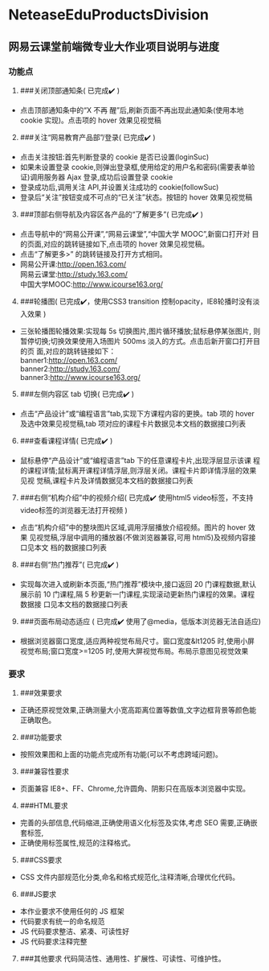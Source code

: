 # NeteaseEduProductsDivision
## 网易云课堂前端微专业大作业项目说明与进度
### 功能点
1. ###关闭顶部通知条( 已完成✔️ )
 * 点击顶部通知条中的“X 不再 醒”后,刷新页面不再出现此通知条(使用本地 cookie 实现)。点击项的 hover 效果见视觉稿

2. ###关注“网易教育产品部”/登录( 已完成✔️ )
 * 点击关注按钮:首先判断登录的 cookie 是否已设置(loginSuc)
 * 如果未设置登录 cookie,则弹出登录框,使用给定的用户名和密码(需要表单验证)调用服务器 Ajax 登录,成功后设置登录 cookie
 * 登录成功后,调用关注 API,并设置关注成功的 cookie(followSuc)
 * 登录后“关注”按钮变成不可点的“已关注”状态。按钮的 hover 效果见视觉稿
 
3. ###顶部右侧导航及内容区各产品的“了解更多”( 已完成✔️ )
 * 点击导航中的“网易公开课”,“网易云课堂”,“中国大学 MOOC”,新窗口打开对 目的页面,对应的跳转链接如下,点击项的 hover 效果见视觉稿。
 * 点击“了解更多>” 的跳转链接及打开方式相同。
 * 网易公开课:http://open.163.com/<br/>网易云课堂:http://study.163.com/<br/>中国大学MOOC:http://www.icourse163.org/
 
4. ###轮播图( 已完成✔️，使用CSS3 transition 控制opacity，IE8轮播时没有淡入效果 )
 * 三张轮播图轮播效果:实现每 5s 切换图片,图片循环播放;鼠标悬停某张图片, 则暂停切换;切换效果使用入场图片 500ms 淡入的方式。点击后新开窗口打开目的页 面,对应的跳转链接如下：<br/>banner1:http://open.163.com/<br/>banner2:http://study.163.com/<br/>banner3:http://www.icourse163.org/
 
5. ###左侧内容区 tab 切换( 已完成✔️ )
 * 点击“产品设计”或“编程语言”tab,实现下方课程内容的更换。tab 项的 hover 及选中效果见视觉稿,tab 项对应的课程卡片数据见本文档的数据接口列表

6. ###查看课程详情( 已完成✔️ )
 * 鼠标悬停“产品设计”或“编程语言”tab 下的任意课程卡片,出现浮层显示该课 程的课程详情;鼠标离开课程详情浮层,则浮层关闭。课程卡片即详情浮层的效果见视 觉稿,课程卡片及详情数据见本文档的数据接口列表
 
7. ###右侧“机构介绍”中的视频介绍( 已完成✔️ 使用html5 video标签，不支持video标签的浏览器无法打开视频 )
 * 点击“机构介绍”中的整块图片区域,调用浮层播放介绍视频。图片的 hover 效果 见视觉稿,浮层中调用的播放器(不做浏览器兼容,可用 html5)及视频内容接口见本文 档的数据接口列表
 
8. ###右侧“热门推荐”( 已完成✔️ )
 * 实现每次进入或刷新本页面,“热门推荐”模块中,接口返回 20 门课程数据,默认 展示前 10 门课程,隔 5 秒更新一门课程,实现滚动更新热门课程的效果。课程数据接 口见本文档的数据接口列表
 
9. ###页面布局动态适应 ( 已完成✔️ 使用了@media，低版本浏览器无法自适应)
 * 根据浏览器窗口宽度,适应两种视觉布局尺寸。窗口宽度&lt1205 时,使用小屏视觉布局;窗口宽度>=1205 时,使用大屏视觉布局。布局示意图见视觉效果

### 要求
1. ###效果要求
 * 正确还原视觉效果,正确测量大小宽高距离位置等数值,文字边框背景等颜色能正确取色。
 
2. ###功能要求 
 * 按照效果图和上面的功能点完成所有功能(可以不考虑跨域问题)。
 
3. ###兼容性要求
 * 页面兼容 IE8+、FF、Chrome,允许圆角、阴影只在高版本浏览器中实现。
 
4. ###HTML要求
 * 完善的头部信息,代码缩进,正确使用语义化标签及实体,考虑 SEO 需要,正确嵌套标签,
 * 正确使用标签属性,规范的注释格式。 
 
5. ###CSS要求
 * CSS 文件内部规范化分类,命名和格式规范化,注释清晰,合理优化代码。
 
6. ###JS要求
 * 本作业要求不使用任何的 JS 框架
 * 代码要求有统一的命名规范
 * JS 代码要求整洁、紧凑、可读性好
 * JS 代码要求注释完整
 
7. ###其他要求 代码简洁性、通用性、扩展性、可读性、可维护性。
